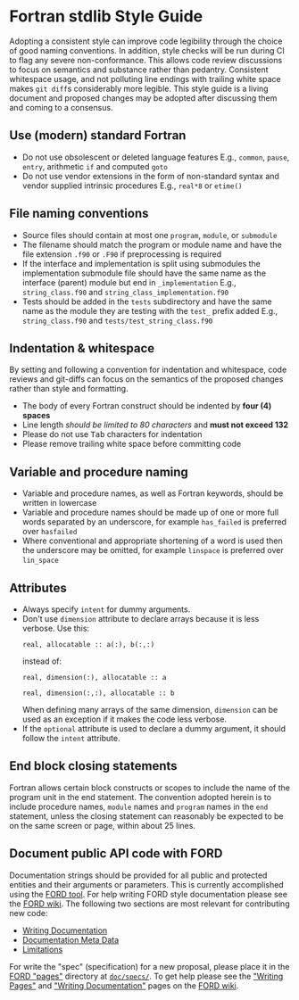 # Fortran stdlib Style Guide

Adopting a consistent style can improve code legibility through the choice of good naming conventions.
In addition, style checks will be run during CI to flag any severe non-conformance.
This allows code review discussions to focus on semantics and substance rather than pedantry.
Consistent whitespace usage, and not polluting line endings with trailing white space makes `git diff`s considerably more legible.
This style guide is a living document and proposed changes may be adopted after discussing them and coming to a consensus.

## Use (modern) standard Fortran

* Do not use obsolescent or deleted language features
  E.g., `common`, `pause`, `entry`, arithmetic `if` and computed `goto`
* Do not use vendor extensions in the form of non-standard syntax and vendor supplied intrinsic procedures
  E.g., `real*8` or `etime()`

## File naming conventions

* Source files should contain at most one `program`, `module`, or `submodule`
* The filename should match the program or module name and have the file extension `.f90` or `.F90` if preprocessing is required
* If the interface and implementation is split using submodules the implementation submodule file should have the same name as the
  interface (parent) module but end in `_implementation`
  E.g., `string_class.f90` and `string_class_implementation.f90`
* Tests should be added in the `tests` subdirectory and have the same name as the module they are testing with the `test_` prefix
  added
  E.g., `string_class.f90` and `tests/test_string_class.f90`

## Indentation & whitespace

By setting and following a convention for indentation and whitespace, code reviews and git-diffs can
focus on the semantics of the proposed changes rather than style and formatting.

* The body of every Fortran construct should be indented by __four (4) spaces__
* Line length *should be limited to 80 characters* and __must not exceed 132__
* Please do not use <kbd>Tab</kbd> characters for indentation
* Please remove trailing white space before committing code

## Variable and procedure naming

* Variable and procedure names, as well as Fortran keywords, should be written in lowercase
* Variable and procedure names should be made up of one or more full words separated by an underscore,
  for example `has_failed` is preferred over `hasfailed`
* Where conventional and appropriate shortening of a word is used then the underscore may be omitted,
  for example `linspace` is preferred over `lin_space`

## Attributes

<!-- ATTENTION! This section includes intentional trailing whitespace to get decent formatting with GFM and Python Markdown. -->

* Always specify `intent` for dummy arguments.
* Don't use `dimension` attribute to declare arrays because it is less verbose.
  Use this:  
  ```
  real, allocatable :: a(:), b(:,:)
  ```  
  instead of:  
  ```
  real, dimension(:), allocatable :: a
  ```  
  ```
  real, dimension(:,:), allocatable :: b
  ```  
  When defining many arrays of the same dimension, `dimension` can be used as an exception if it makes the code less verbose.
* If the `optional` attribute is used to declare a dummy argument, it should follow the `intent` attribute.

## End <scope> block closing statements

Fortran allows certain block constructs or scopes to include the name of the program unit in the end statement.
The convention adopted herein is to include procedure names, `module` names and `program` names in the `end` statement,
unless the closing statement can reasonably be expected to be on the same screen or page, within about 25 lines.

## Document public API code with FORD

Documentation strings should be provided for all public and protected entities and their arguments or parameters.
This is currently accomplished using the [FORD tool](https://github.com/Fortran-FOSS-Programmers/ford).
For help writing FORD style documentation please see the [FORD wiki](https://github.com/Fortran-FOSS-Programmers/ford/wiki).
The following two sections are most relevant for contributing new code:

* [Writing Documentation](https://github.com/Fortran-FOSS-Programmers/ford/wiki/Writing-Documentation)
* [Documentation Meta Data](https://github.com/Fortran-FOSS-Programmers/ford/wiki/Documentation-Meta-Data)
* [Limitations](https://github.com/Fortran-FOSS-Programmers/ford/wiki/Limitations)

For write the "spec" (specification) for a new proposal, please place it in the
[FORD "pages"](https://github.com/Fortran-FOSS-Programmers/ford/wiki/Writing-Pages) directory at
[`doc/specs/`](https://github.com/fortran-lang/stdlib/tree/master/doc/specs).
To get help please see the ["Writing Pages"](https://github.com/Fortran-FOSS-Programmers/ford/wiki/Writing-Pages)
and ["Writing Documentation"](https://github.com/Fortran-FOSS-Programmers/ford/wiki/Writing-Documentation) pages
on the [FORD wiki](https://github.com/Fortran-FOSS-Programmers/ford/wiki).
